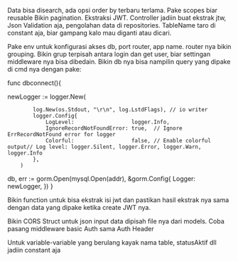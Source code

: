 Data bisa disearch, ada opsi order by terbaru terlama. Pake scopes biar reusable
Bikin pagination.
Ekstraksi JWT.
Controller jadiin buat ekstrak jtw, Json Validation aja, pengolahan data di repositories.
TableName taro di constant aja, biar gampang kalo mau diganti atau dicari.


Pake env untuk konfigurasi akses db, port router, app name.
router nya bikin grouping. Bikin grup terpisah antara login dan get user, biar settingan middleware nya bisa dibedain.
Bikin db nya bisa nampilin query yang dipake di cmd nya dengan pake:

func dbconnect(){

newLogger :=
		logger.New(

			log.New(os.Stdout, "\r\n", log.LstdFlags), // io writer
			logger.Config{
				LogLevel:                  logger.Info,
				IgnoreRecordNotFoundError: true,  // Ignore ErrRecordNotFound error for logger
				Colorful:                  false, // Enable colorful output// Log level: logger.Silent, logger.Error, logger.Warn, logger.Info
			},
		)
db, err := gorm.Open(mysql.Open(addr), &gorm.Config{
		Logger: newLogger,
	})
}

Bikin function untuk bisa ekstrak isi jwt dan pastikan hasil ekstrak nya sama dengan data yang dipake ketika create JWT nya. 

Bikin CORS
Struct untuk json input data dipisah file nya dari models.
Coba pasang middleware basic Auth sama Auth Header

Untuk variable-variable yang berulang kayak nama table, statusAktif dll jadiin constant aja